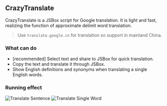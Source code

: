 ## CrazyTranslate

CrazyTranslate is a JSBox script for Google translation. It is light and fast, realizing the function of approximate delimit word translation.

> Use `translate.google.cn` for translation so support in mainland China.

### What can do

- [recommended] Select text and share to JSBox for quick translation.
- Copy the text and translate it through JSBox.
- Show English definitions and synonyms when translating a single English words.

### Running effect

![Translate Sentence](http://wx3.sinaimg.cn/large/a6e9cb00ly1g4vmmh0th0g20u01hckjo.gif)
![Translate Single Word](http://wx2.sinaimg.cn/large/a6e9cb00ly1g4vmq96cddg20u01hc4qx.gif)
